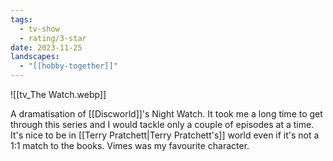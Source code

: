 ```yaml
---
tags:
  - tv-show
  - rating/3-star
date: 2023-11-25
landscapes:
  - "[[hobby-together]]"
---
```

![[tv_The Watch.webp]]

A dramatisation of [[Discworld]]'s Night Watch. It took me a long time to get through this series and I would tackle only a couple of episodes at a time. It's nice to be in [[Terry Pratchett|Terry Pratchett's]] world even if it's not a 1:1 match to the books. Vimes was my favourite character.